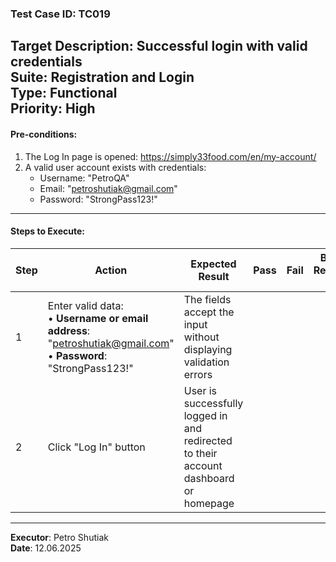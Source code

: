### Test Case ID: TC019  
**Target Description**: Successful login with valid credentials  
**Suite**: Registration and Login  
**Type**: Functional  
**Priority**: High  
---

#### Pre-conditions:
1. The Log In page is opened: https://simply33food.com/en/my-account/  
2. A valid user account exists with credentials:<br>
   - Username: "PetroQA"<br>
   - Email: "petroshutiak@gmail.com"<br>
   - Password: "StrongPass123!"  

---

#### Steps to Execute:

| Step | Action | Expected Result | Pass | Fail | Bug Report ID |
|------|--------|------------------|------|------|----------------|
| 1 | Enter valid data:<br>• **Username or email address**: "petroshutiak@gmail.com"<br>• **Password**: "StrongPass123!" | The fields accept the input without displaying validation errors |      |      |                |
| 2 | Click "Log In" button | User is successfully logged in and redirected to their account dashboard or homepage |      |      |                |

---

**Executor**: Petro Shutiak  
**Date**: 12.06.2025  
